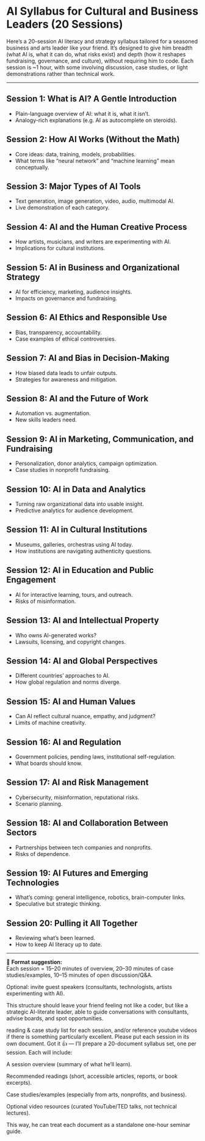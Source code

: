 
# AI Syllabus for Cultural and Business Leaders (20 Sessions)

Here’s a 20-session AI literacy and strategy syllabus tailored for a seasoned business and arts leader like your friend. 
It’s designed to give him breadth (what AI is, what it can do, what risks exist) and depth (how it reshapes fundraising, 
governance, and culture), without requiring him to code. Each session is ~1 hour, with some involving discussion, case studies, 
or light demonstrations rather than technical work.

---

## Session 1: What is AI? A Gentle Introduction
- Plain-language overview of AI: what it is, what it isn’t.
- Analogy-rich explanations (e.g. AI as autocomplete on steroids).

## Session 2: How AI Works (Without the Math)
- Core ideas: data, training, models, probabilities.
- What terms like “neural network” and “machine learning” mean conceptually.

## Session 3: Major Types of AI Tools
- Text generation, image generation, video, audio, multimodal AI.
- Live demonstration of each category.

## Session 4: AI and the Human Creative Process
- How artists, musicians, and writers are experimenting with AI.
- Implications for cultural institutions.

## Session 5: AI in Business and Organizational Strategy
- AI for efficiency, marketing, audience insights.
- Impacts on governance and fundraising.

## Session 6: AI Ethics and Responsible Use
- Bias, transparency, accountability.
- Case examples of ethical controversies.

## Session 7: AI and Bias in Decision-Making
- How biased data leads to unfair outputs.
- Strategies for awareness and mitigation.

## Session 8: AI and the Future of Work
- Automation vs. augmentation.
- New skills leaders need.

## Session 9: AI in Marketing, Communication, and Fundraising
- Personalization, donor analytics, campaign optimization.
- Case studies in nonprofit fundraising.

## Session 10: AI in Data and Analytics
- Turning raw organizational data into usable insight.
- Predictive analytics for audience development.

## Session 11: AI in Cultural Institutions
- Museums, galleries, orchestras using AI today.
- How institutions are navigating authenticity questions.

## Session 12: AI in Education and Public Engagement
- AI for interactive learning, tours, and outreach.
- Risks of misinformation.

## Session 13: AI and Intellectual Property
- Who owns AI-generated works?
- Lawsuits, licensing, and copyright changes.

## Session 14: AI and Global Perspectives
- Different countries’ approaches to AI.
- How global regulation and norms diverge.

## Session 15: AI and Human Values
- Can AI reflect cultural nuance, empathy, and judgment?
- Limits of machine creativity.

## Session 16: AI and Regulation
- Government policies, pending laws, institutional self-regulation.
- What boards should know.

## Session 17: AI and Risk Management
- Cybersecurity, misinformation, reputational risks.
- Scenario planning.

## Session 18: AI and Collaboration Between Sectors
- Partnerships between tech companies and nonprofits.
- Risks of dependence.

## Session 19: AI Futures and Emerging Technologies
- What’s coming: general intelligence, robotics, brain-computer links.
- Speculative but strategic thinking.

## Session 20: Pulling it All Together
- Reviewing what’s been learned.
- How to keep AI literacy up to date.

---

📌 **Format suggestion:**  
Each session = 15–20 minutes of overview, 20–30 minutes of case studies/examples, 10–15 minutes of open discussion/Q&A.

Optional: invite guest speakers (consultants, technologists, artists experimenting with AI).

This structure should leave your friend feeling not like a coder, but like a strategic AI-literate leader, able to guide conversations 
with consultants, advise boards, and spot opportunities.

reading & case study list for each session, and/or reference youtube videos if there is something particularly excellent. Please put each session in its own document.
Got it 👍 — I’ll prepare a 20-document syllabus set, one per session. Each will include:

A session overview (summary of what he’ll learn).

Recommended readings (short, accessible articles, reports, or book excerpts).

Case studies/examples (especially from arts, nonprofits, and business).

Optional video resources (curated YouTube/TED talks, not technical lectures).

This way, he can treat each document as a standalone one-hour seminar guide.
